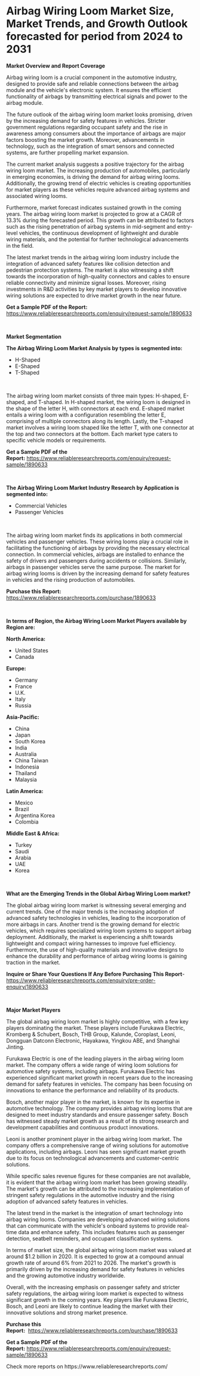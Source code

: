 <p><h1>Airbag Wiring Loom Market Size, Market Trends, and Growth Outlook forecasted for period from 2024 to 2031</h1></p><p><strong>Market Overview and Report Coverage</strong></p>
<p><p>Airbag wiring loom is a crucial component in the automotive industry, designed to provide safe and reliable connections between the airbag module and the vehicle's electronic system. It ensures the efficient functionality of airbags by transmitting electrical signals and power to the airbag module.</p><p>The future outlook of the airbag wiring loom market looks promising, driven by the increasing demand for safety features in vehicles. Stricter government regulations regarding occupant safety and the rise in awareness among consumers about the importance of airbags are major factors boosting the market growth. Moreover, advancements in technology, such as the integration of smart sensors and connected systems, are further propelling market expansion.</p><p>The current market analysis suggests a positive trajectory for the airbag wiring loom market. The increasing production of automobiles, particularly in emerging economies, is driving the demand for airbag wiring looms. Additionally, the growing trend of electric vehicles is creating opportunities for market players as these vehicles require advanced airbag systems and associated wiring looms.</p><p>Furthermore, market forecast indicates sustained growth in the coming years. The airbag wiring loom market is projected to grow at a CAGR of 13.3% during the forecasted period. This growth can be attributed to factors such as the rising penetration of airbag systems in mid-segment and entry-level vehicles, the continuous development of lightweight and durable wiring materials, and the potential for further technological advancements in the field.</p><p>The latest market trends in the airbag wiring loom industry include the integration of advanced safety features like collision detection and pedestrian protection systems. The market is also witnessing a shift towards the incorporation of high-quality connectors and cables to ensure reliable connectivity and minimize signal losses. Moreover, rising investments in R&D activities by key market players to develop innovative wiring solutions are expected to drive market growth in the near future.</p></p>
<p><strong>Get a Sample PDF of the Report:</strong> <a href="https://www.reliableresearchreports.com/enquiry/request-sample/1890633">https://www.reliableresearchreports.com/enquiry/request-sample/1890633</a></p>
<p>&nbsp;</p>
<p><strong>Market Segmentation</strong></p>
<p><strong>The Airbag Wiring Loom Market Analysis by types is segmented into:</strong></p>
<p><ul><li>H-Shaped</li><li>E-Shaped</li><li>T-Shaped</li></ul></p>
<p>&nbsp;</p>
<p><p>The airbag wiring loom market consists of three main types: H-shaped, E-shaped, and T-shaped. In H-shaped market, the wiring loom is designed in the shape of the letter H, with connectors at each end. E-shaped market entails a wiring loom with a configuration resembling the letter E, comprising of multiple connectors along its length. Lastly, the T-shaped market involves a wiring loom shaped like the letter T, with one connector at the top and two connectors at the bottom. Each market type caters to specific vehicle models or requirements.</p></p>
<p><strong>Get a Sample PDF of the Report:</strong>&nbsp;<a href="https://www.reliableresearchreports.com/enquiry/request-sample/1890633">https://www.reliableresearchreports.com/enquiry/request-sample/1890633</a></p>
<p>&nbsp;</p>
<p><strong>The Airbag Wiring Loom Market Industry Research by Application is segmented into:</strong></p>
<p><ul><li>Commercial Vehicles</li><li>Passenger Vehicles</li></ul></p>
<p>&nbsp;</p>
<p><p>The airbag wiring loom market finds its applications in both commercial vehicles and passenger vehicles. These wiring looms play a crucial role in facilitating the functioning of airbags by providing the necessary electrical connection. In commercial vehicles, airbags are installed to enhance the safety of drivers and passengers during accidents or collisions. Similarly, airbags in passenger vehicles serve the same purpose. The market for airbag wiring looms is driven by the increasing demand for safety features in vehicles and the rising production of automobiles.</p></p>
<p><strong>Purchase this Report:</strong>&nbsp; <a href="https://www.reliableresearchreports.com/purchase/1890633">https://www.reliableresearchreports.com/purchase/1890633</a></p>
<p>&nbsp;</p>
<p><strong>In terms of Region, the Airbag Wiring Loom Market Players available by Region are:</strong></p>
<p>
    <p> <strong> North America: </strong>
        <ul>
            <li>United States</li>
            <li>Canada</li>
        </ul>
        </p> 
    <p> <strong> Europe: </strong>
        <ul>
            <li>Germany</li>
            <li>France</li>
            <li>U.K.</li>
            <li>Italy</li>
            <li>Russia</li>
        </ul>
        </p> 
    <p> <strong> Asia-Pacific: </strong>
        <ul>
            <li>China</li>
            <li>Japan</li>
            <li>South Korea</li>
            <li>India</li>
            <li>Australia</li>
            <li>China Taiwan</li>
            <li>Indonesia</li>
            <li>Thailand</li>
            <li>Malaysia</li>
        </ul>
        </p> 
    <p> <strong> Latin America: </strong>
        <ul>
            <li>Mexico</li>
            <li>Brazil</li>
            <li>Argentina Korea</li>
            <li>Colombia</li>
        </ul>
        </p> 
    <p> <strong> Middle East & Africa: </strong>
        <ul>
            <li>Turkey</li>
            <li>Saudi</li>
            <li>Arabia</li>
            <li>UAE</li>
            <li>Korea</li>
        </ul>
    </p>
    </p>
<p>&nbsp;</p>
<p><strong>What are the Emerging Trends in the Global Airbag Wiring Loom market?</strong></p>
<p><p>The global airbag wiring loom market is witnessing several emerging and current trends. One of the major trends is the increasing adoption of advanced safety technologies in vehicles, leading to the incorporation of more airbags in cars. Another trend is the growing demand for electric vehicles, which requires specialized wiring loom systems to support airbag deployment. Additionally, the market is experiencing a shift towards lightweight and compact wiring harnesses to improve fuel efficiency. Furthermore, the use of high-quality materials and innovative designs to enhance the durability and performance of airbag wiring looms is gaining traction in the market.</p></p>
<p><strong>Inquire or Share Your Questions If Any Before Purchasing This Report</strong>- <a href="https://www.reliableresearchreports.com/enquiry/pre-order-enquiry/1890633">https://www.reliableresearchreports.com/enquiry/pre-order-enquiry/1890633</a></p>
<p>&nbsp;</p>
<p><strong>Major Market Players</strong></p>
<p><p>The global airbag wiring loom market is highly competitive, with a few key players dominating the market. These players include Furukawa Electric, Kromberg & Schubert, Bosch, THB Group, Kalunde, Coroplast, Leoni, Dongguan Datconn Electronic, Hayakawa, Yingkou ABE, and Shanghai Jinting. </p><p>Furukawa Electric is one of the leading players in the airbag wiring loom market. The company offers a wide range of wiring loom solutions for automotive safety systems, including airbags. Furukawa Electric has experienced significant market growth in recent years due to the increasing demand for safety features in vehicles. The company has been focusing on innovations to enhance the performance and reliability of its products.</p><p>Bosch, another major player in the market, is known for its expertise in automotive technology. The company provides airbag wiring looms that are designed to meet industry standards and ensure passenger safety. Bosch has witnessed steady market growth as a result of its strong research and development capabilities and continuous product innovations.</p><p>Leoni is another prominent player in the airbag wiring loom market. The company offers a comprehensive range of wiring solutions for automotive applications, including airbags. Leoni has seen significant market growth due to its focus on technological advancements and customer-centric solutions.</p><p>While specific sales revenue figures for these companies are not available, it is evident that the airbag wiring loom market has been growing steadily. The market's growth can be attributed to the increasing implementation of stringent safety regulations in the automotive industry and the rising adoption of advanced safety features in vehicles.</p><p>The latest trend in the market is the integration of smart technology into airbag wiring looms. Companies are developing advanced wiring solutions that can communicate with the vehicle's onboard systems to provide real-time data and enhance safety. This includes features such as passenger detection, seatbelt reminders, and occupant classification systems.</p><p>In terms of market size, the global airbag wiring loom market was valued at around $1.2 billion in 2020. It is expected to grow at a compound annual growth rate of around 6% from 2021 to 2026. The market's growth is primarily driven by the increasing demand for safety features in vehicles and the growing automotive industry worldwide.</p><p>Overall, with the increasing emphasis on passenger safety and stricter safety regulations, the airbag wiring loom market is expected to witness significant growth in the coming years. Key players like Furukawa Electric, Bosch, and Leoni are likely to continue leading the market with their innovative solutions and strong market presence.</p></p>
<p><strong>Purchase this Report:</strong>&nbsp;&nbsp;<a href="https://www.reliableresearchreports.com/purchase/1890633">https://www.reliableresearchreports.com/purchase/1890633</a></p>
<p></p>
<p><strong>Get a Sample PDF of the Report:</strong>&nbsp;<a href="https://www.reliableresearchreports.com/enquiry/request-sample/1890633">https://www.reliableresearchreports.com/enquiry/request-sample/1890633</a></p>
<p>Check more reports on https://www.reliableresearchreports.com/</p>